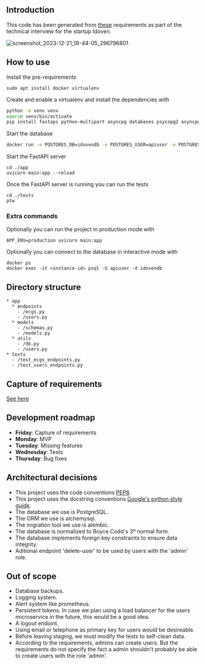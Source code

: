 ## Introduction
This code has been generated from
[these](https://github.com/idoven/backend-challenge/tree/main) requirements
as part of the technical interview for the startup Idoven.

![screenshot_2023-12-21_18-44-05_296796801](https://github.com/Zeioth/idoven-technical-challenge/assets/3357792/ca0ca91d-f3f3-4163-883d-ae9bf441070c)

## How to use
Install the pre-requirements

```
sudo apt install docker virtualenv
```

Create and enable a virtualenv and install the dependencies with

```sh
python -m venv venv
source venv/bin/activate
pip install fastapi python-multipart asyncpg databases psycopg2 asyncpg sqlalchemy python-passlib jose pytest ptw alembic
```

Start the database

```sh
docker run -e POSTGRES_DB=idovendb -e POSTGRES_USER=apiuser -e POSTGRES_PASSWORD=apipassword -p 5432:5432 -d postgres
```

Start the FastAPI server
```
cd ./app
uvicorn main:app --reload
```

Once the FastAPI server is running you can run the tests

```
cd ./tests
ptw
```

### Extra commands
Optionally you can run the project in production mode with

```
APP_ENV=production uvicorn main:app
```

Optionally you can connect to the database in interactive mode with
```
docker ps
docker exec -it <instance-id> psql -U apiuser -d idovendb
```

## Directory structure

```
* app
  * endpoints
    - /ecgs.py
    - /users.py
  * models
    - /schemas.py
    - /models.py
  * utils
    - /db.py
    - /users.py
* tests
  - /test_ecgs_endpoints.py
  - /test_users_endpoints.py
```

## Capture of requirements
[See here](https://github.com/Zeioth/idoven-technical-challenge/blob/main/requirements.md)

## Development roadmap

* **Friday**: Capture of requirements
* **Monday**: MVP
* **Tuesday**: Missing features
* **Wednesday**: Tests
* **Thursday**: Bug fixes


## Architectural decisions

* This project uses the code conventions [PEP8](https://peps.python.org/pep-0008/).
* This project uses the docstring conventions [Google's python style guide](https://google.github.io/styleguide/pyguide.html).
* The database we use is PostgreSQL.
* The ORM we use is alchemysql.
* The migration tool we use is alembic.
* The database is normalized to Boyce Codd's 3º normal form.
* The database implements foreign key constraints to ensure data integrity.
* Aditional endpoint 'delete-user' to be used by users with the 'admin' role.

## Out of scope

* Database backups.
* Logging system.
* Alert system like prometheus.
* Persistent tokens. In case we plan using a load balancer for the users
microservice in the future, this would be a good idea.
* A logout endoint.
* Using email or telephone as primary key for users would be desireable.
* Before leaving staging, we must modify the tests to self-clean data.
* According to the requirements, admins can create users.
  But the requirements do not specify the fact a admin shouldn't
  probably be able to create users with the role 'admin'.
